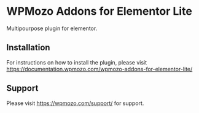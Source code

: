 # WPMozo Addons for Elementor Lite

Multipourpose plugin for elementor.

##  Installation

For instructions on how to install the plugin, please visit https://documentation.wpmozo.com/wpmozo-addons-for-elementor-lite/

## Support

Please visit https://wpmozo.com/support/ for support.